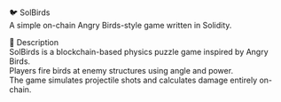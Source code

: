 🐦 SolBirds         
A simple on-chain Angry Birds-style game written in Solidity.     
        
🎯 Description    
SolBirds is a blockchain-based physics puzzle game inspired by Angry Birds.        
Players fire birds at enemy structures using angle and power.           
The game simulates projectile shots and calculates damage entirely on-chain.           
   
